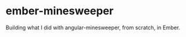 ember-minesweeper
=================

Building what I did with angular-minesweeper, from scratch, in Ember.
